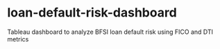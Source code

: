 # loan-default-risk-dashboard
Tableau dashboard to analyze BFSI loan default risk using FICO and DTI metrics
